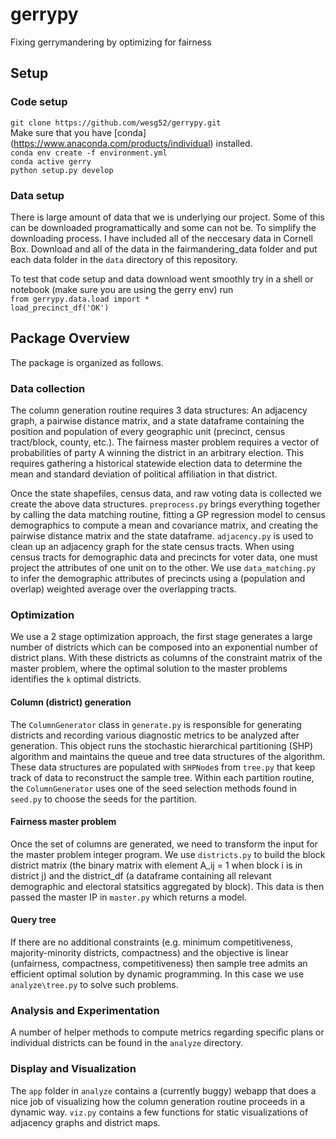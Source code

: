 # gerrypy
Fixing gerrymandering by optimizing for fairness

## Setup
### Code setup
`git clone https://github.com/wesg52/gerrypy.git`  
Make sure that you have [conda] (https://www.anaconda.com/products/individual) installed.  
`conda env create -f environment.yml`  
`conda active gerry`  
`python setup.py develop`  
### Data setup
There is large amount of data that we is underlying our project. Some of this can be downloaded programattically and some can not be. To simplify the downloading process. I have included all of the neccesary data in Cornell Box. Download and all of the data in the fairmandering_data folder and put each data folder in the `data` directory of this repository.

To test that code setup and data download went smoothly try in a shell or notebook (make sure you are using the gerry env) run  
`from gerrypy.data.load import *`  
`load_precinct_df('OK')`  

## Package Overview
The package is organized as follows.
### Data collection
The column generation routine requires 3 data structures: An adjacency graph, a pairwise distance matrix, and a state dataframe containing the position and population of every geographic unit (precinct, census tract/block, county, etc.). The fairness master problem requires a vector of probabilities of party A winning the district in an arbitrary election. This requires gathering a historical statewide election data to determine the mean and standard deviation of political affiliation in that district.


Once the state shapefiles, census data, and raw voting data is collected we create the above data structures. `preprocess.py` brings everything together by calling the data matching routine, fitting a GP regression model to census demographics to compute a mean and covariance matrix, and creating the pairwise distance matrix and the state dataframe. `adjacency.py` is used to clean up an adjacency graph for the state census tracts. When using census tracts for demographic data and precincts for voter data, one must project the attributes of one unit on to the other. We use `data_matching.py` to infer the demographic attributes of precincts using a (population and overlap) weighted average over the overlapping tracts. 

### Optimization
We use a 2 stage optimization approach, the first stage generates a large number of districts which can be composed into an exponential number of district plans. With these districts as columns of the constraint matrix of the master problem, where the optimal solution to the master problems identifies the `k` optimal districts.
#### Column (district) generation

The `ColumnGenerator` class in `generate.py` is responsible for generating districts and recording various diagnostic metrics to be analyzed after generation. This object runs the stochastic hierarchical partitioning (SHP) algorithm and maintains the queue and tree data structures of the algorithm. These data structures are populated with `SHPNode`s from `tree.py` that keep track of data to reconstruct the sample tree. Within each partition routine, the `ColumnGenerator` uses one of the seed selection methods found in `seed.py` to choose the seeds for the partition.

#### Fairness master problem
Once the set of columns are generated, we need to transform the input for the master problem integer program. We use `districts.py` to build the block district matrix (the binary matrix with element A_ij = 1 when block i is in district j) and the district_df (a dataframe containing all relevant demographic and electoral statsitics aggregated by block). This data is then passed the master IP in `master.py` which returns a model.

#### Query tree
If there are no additional constraints (e.g. minimum competitiveness, majority-minority districts, compactness) and the objective is linear (unfairness, compactness, competitiveness) then sample tree admits an efficient optimal solution by dynamic programming. In this case we use `analyze\tree.py` to solve such problems.

### Analysis and Experimentation
A number of helper methods to compute metrics regarding specific plans or individual districts can be found in the `analyze` directory.

### Display and Visualization
The `app` folder in `analyze` contains a (currently buggy) webapp that does a nice job of visualizing how the column generation routine proceeds in a dynamic way. `viz.py` contains a few functions for static visualizations of adjacency graphs and district maps.

